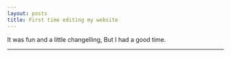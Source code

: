 ```yaml
---
layout: posts
title: First time editing my website
---
```

It was fun and a little changelling, But I had a good time.


---

